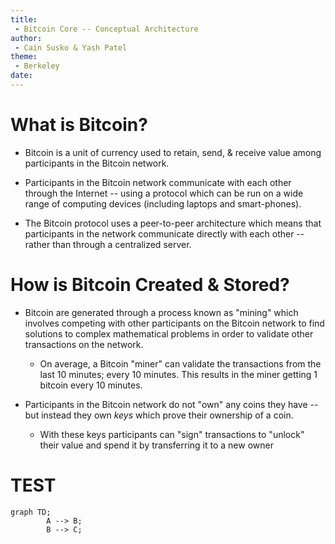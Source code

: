 ```yaml
---
title:
 - Bitcoin Core -- Conceptual Architecture
author:
 - Cain Susko & Yash Patel
theme:
 - Berkeley
date:
---
```


# What is Bitcoin?

 - Bitcoin is a unit of currency used to retain, send, & receive value among
   participants in the Bitcoin network.

 - Participants in the Bitcoin network communicate with each other through the
   Internet -- using a protocol which can be run on a wide range of computing
   devices (including laptops and smart-phones).

 - The Bitcoin protocol uses a peer-to-peer architecture which means that
   participants in the network communicate directly with each other -- rather
   than through a centralized server.

# How is Bitcoin Created & Stored?

 - Bitcoin are generated through a process known as "mining" which involves
   competing with other participants on the Bitcoin network to find solutions
   to complex mathematical problems in order to validate other transactions on
   the network.

   - On average, a Bitcoin "miner" can validate the transactions from the last
     10 minutes; every 10 minutes. This results in the miner getting 1 bitcoin
     every 10 minutes.

 - Participants in the Bitcoin network do not "own" any coins they have -- but
   instead they own _keys_ which prove their ownership of a coin.
   
   - With these keys participants can "sign" transactions to "unlock" their
     value and spend it by transferring it to a new owner

# TEST

```mermaid
graph TD;
        A --> B;
        B --> C;
```
